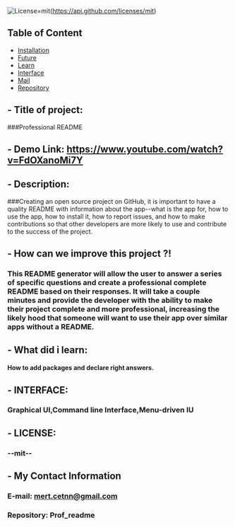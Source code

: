 
 ![License=mit](https://img.shields.io/badge/license-MIT-blue)(https://api.github.com/licenses/mit)


 ## Table of Content
- [Installation](#description)
- [Future](#future)
- [Learn](#learn)
- [Interface](#ui)
- [Mail](#mail)
- [Repository](#repository)

##  - Title of project: 
###Professional README


## - Demo Link: https://www.youtube.com/watch?v=FdOXanoMi7Y


##  - Description: 
###Creating an open source project on GitHub, it is important to have a quality README with information about the app--what is the app for, how to use the app, how to install it, how to report issues, and how to make contributions so that other developers are more likely to use and contribute to the success of the project.


##  - How can we improve this project ?!
      
### This README generator will allow the user to answer a series of specific questions and create a professional complete README based on their responses. It will take a couple minutes and provide the developer with the ability to make their project complete and more professional, increasing the likely hood that someone will want to use their app over similar apps without a README.


## - What did i learn: 

#### How to add packages and declare right answers.

## - INTERFACE: 

### Graphical UI,Command line Interface,Menu-driven IU


## - LICENSE: 
### --mit--


## - My Contact Information

### E-mail: mert.cetnn@gmail.com

### Repository: Prof_readme
